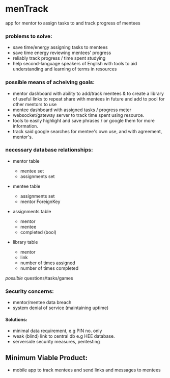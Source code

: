 # menTrack
app for mentor to assign tasks to and track progress of mentees 

### problems to solve:

- save time/energy assigning tasks to mentees
- save time energy reviewing mentees' progress
- reliably track progress / time spent studying
- help second-language speakers of English with tools to aid understanding and learning of terms in resources


### possible means of acheiving goals:

- mentor dashboard with ability to add/track mentees & to create a library of useful links to repeat share with mentees in future and add to pool for other mentors to use
- mentee dashboard with assigned tasks / progress meter
- websocket/gateway server to track time spent using resource.
- tools to easily highlight and save phrases / or google them for more information.
- track said google searches for mentee's own use, and with agreement, mentor's.

### necessary database relationships:

- mentor table
  - mentee set
  - assignments set


- mentee table
  - assignments set
  - mentor ForeignKey


- assignments table
   - mentor
   - mentee
   - completed (bool)


- library table
  - mentor
  - link
  - number of times assigned
  - number of times completed


_possible_ questions/tasks/games

### Security concerns:

- mentor/mentee data breach
- system denial of service (maintaining uptime)

#### Solutions:

- minimal data requirement, e.g PIN no. only
- weak (blind) link to central db e.g HEE database.
- serverside security measures, pentesting



## Minimum Viable Product:

- mobile app to track mentees and send links and messages to mentees
